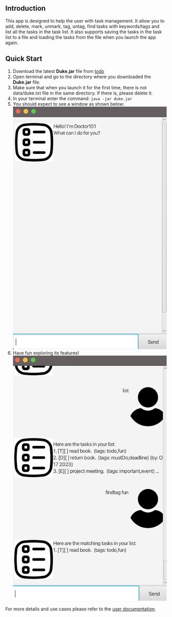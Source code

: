 ## Introduction
This app is designed to help the user with task management. It allow you to add, delete, mark, unmark, tag, untag, find tasks with keywords/tags and list all the tasks in the task list. It also supports saving the tasks in the task list to a file and loading the tasks from the file when you launch the app again.

## Quick Start
1. Download the latest  **Duke.jar** file from [todo](https://github.com/Yiwen101/ip/releases)
2. Open terminal and go to the directory where you downloaded the **Duke.jar** file.
3. Make sure that when you launch it for the first time, there is not data/duke.txt file in the same directory. If there is, please delete it.
4. In your terminal enter the command:
        ```
        java -jar duke.jar
        ```
5. You should expect to see a window as shown below:
![greeting](docs/quickStart.png)
6. Have fun exploring its features!
![ui](docs/Ui.png)

For more details and use cases please refer to the [user documentation](https://yiwen101.github.io/ip/).



